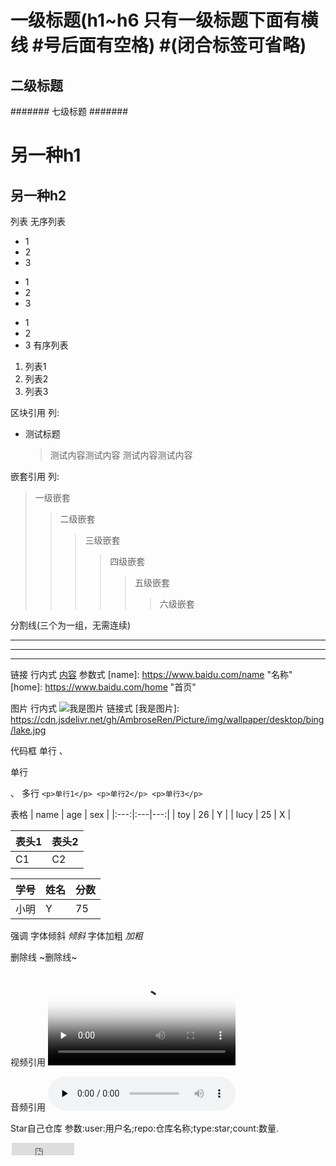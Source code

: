 
# 一级标题(h1~h6  只有一级标题下面有横线  #号后面有空格) #(闭合标签可省略)
## 二级标题 ##
####### 七级标题 #######

另一种h1
===================
另一种h2
-------------------

列表
  无序列表
 * 1
 * 2
 * 3
 + 1
 + 2
 + 3
 - 1
 - 2
 - 3
  有序列表
 1. 列表1
 2. 列表2
 3. 列表3
 
 区块引用
   列:
 * 测试标题
   > 测试内容测试内容
   测试内容测试内容
   
 嵌套引用
   列:
 > 一级嵌套
 >> 二级嵌套
 >>> 三级嵌套
 >>>> 四级嵌套
 >>>>> 五级嵌套
 >>>>>> 六级嵌套
 
 分割线(三个为一组，无需连续)
 ***
 ---
 _ _ _

链接
  行内式
    [内容](https://www.baidu.com)
  参数式
    [name]: https://www.baidu.com/name "名称"
    [home]: https://www.baidu.com/home "首页"

图片
  行内式
    ![我是图片](https://cdn.jsdelivr.net/gh/AmbroseRen/Picture/img/wallpaper/desktop/bing/lake.jpg)
  链接式
    [我是图片]: https://cdn.jsdelivr.net/gh/AmbroseRen/Picture/img/wallpaper/desktop/bing/lake.jpg

代码框
  单行
    、<p>单行</p>、
  多行
    ```
    <p>单行1</p>
    <p>单行2</p>
    <p>单行3</p>
    ```

表格
  | name | age | sex |
  |:---:|:---|---:|
  | toy | 26 | Y |
  | lucy | 25 | X |
  
  表头1 | 表头2
  ------|-----
  C1    | C2
  
  学号|姓名|分数
  -|-|-
  小明|Y|75
  
强调
  字体倾斜
    *倾斜*
  字体加粗
    _加粗_

删除线
  ~删除线~

视频引用
<video id="video" controls="" preload="none" poster="http://img.blog.fandong.me/2017-08-26-Markdown-Advance-Video.jpg">
    <source id="mp4" src="http://img.blog.fandong.me/2017-08-26-Markdown-Advance-Video.mp4" type="video/mp4">
</video>

音频引用
<audio id="audio" controls="" preload="none">
    <source id="mp3" src="http://qiniu.cloud.fandong.me/Music_iP%E8%B5%B5%E9%9C%B2%20-%20%E7%A6%BB%E6%AD%8C%20%28Live%29.mp3">
</audio>

Star自己仓库
  参数:user:用户名;repo:仓库名称;type:star;count:数量.
<iframe
  style="margin-left: 2px; margin-bottom:-5px;"
  frameborder="0" scrolling="0" width="100px" height="20px"
  src="https://ghbtns.com/github-btn.html?user=AmbroseRen&repo=ambroseren.github.io&type=star&count=true" >
</iframe>






